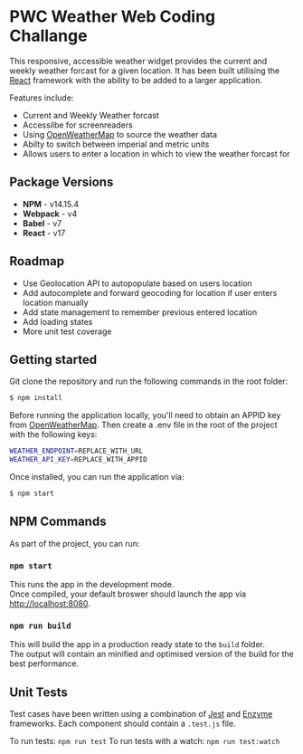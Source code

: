 # PWC Weather Web Coding Challange

This responsive, accessible weather widget provides the current and weekly weather forcast for a given location.
It has been built utilising the [React](https://reactjs.org/) framework with the ability to be added to a larger application.

Features include:
- Current and Weekly Weather forcast
- Accessilbe for screenreaders
- Using [OpenWeatherMap](https://openweathermap.org/) to source the weather data
- Abilty to switch between imperial and metric units
- Allows users to enter a location in which to view the weather forcast for

## Package Versions

 - **NPM** - v14.15.4
 - **Webpack** - v4
 - **Babel** - v7
 - **React** - v17


## Roadmap
- Use Geolocation API to autopopulate based on users location
- Add autocomplete and forward geocoding for location if user enters location manually
- Add state management to remember previous entered location
- Add loading states
- More unit test coverage

## Getting started

Git clone the repository and run the following commands in the root folder:
```sh
$ npm install
```

Before running the application locally, you'll need to obtain an APPID key from [OpenWeatherMap](https://openweathermap.org/price).
Then create a .env file in the root of the project with the following keys:
```sh
WEATHER_ENDPOINT=REPLACE_WITH_URL
WEATHER_API_KEY=REPLACE_WITH_APPID
```

Once installed, you can run the application via:
```sh
$ npm start
```

## NPM Commands

As part of the project, you can run:

### `npm start`

This runs the app in the development mode.<br />
Once compiled, your default broswer should launch the app via [http://localhost:8080](http://localhost:8080).<br />

### `npm run build`

This will build the app in a production ready state to the `build` folder.<br />
The output will contain an minified and optimised version of the build for the best performance.

## Unit Tests
Test cases have been written using a combination of [Jest](https://jestjs.io/) and [Enzyme](https://airbnb.io/enzyme/) frameworks. Each component should contain a `.test.js` file.

To run tests: `npm run test`
To run tests with a watch: `npm run test:watch`
